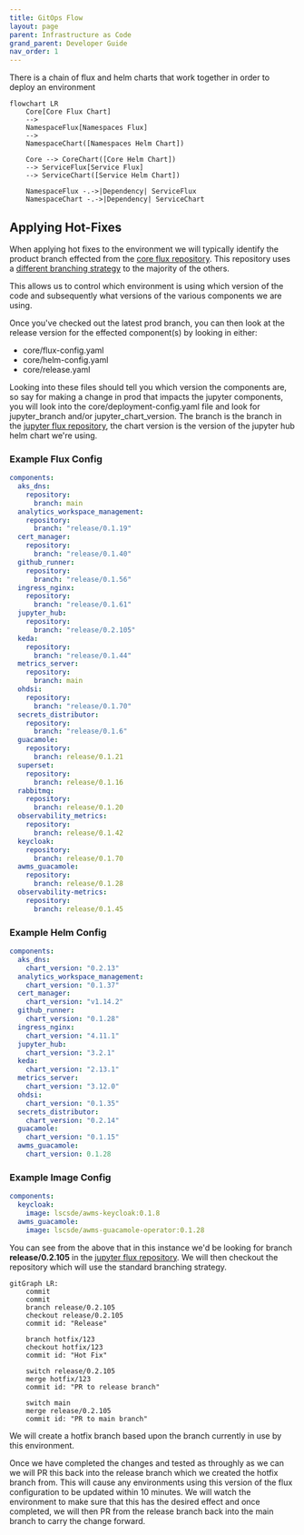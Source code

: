 ```yaml
---
title: GitOps Flow
layout: page
parent: Infrastructure as Code
grand_parent: Developer Guide
nav_order: 1
---
```


There is a chain of flux and helm charts that work together in order to deploy an environment

```mermaid
flowchart LR
    Core[Core Flux Chart]
    -->
    NamespaceFlux[Namespaces Flux]
    -->
    NamespaceChart([Namespaces Helm Chart])
    
    Core --> CoreChart([Core Helm Chart])
    --> ServiceFlux[Service Flux]
    --> ServiceChart([Service Helm Chart])

    NamespaceFlux -.->|Dependency| ServiceFlux
    NamespaceChart -.->|Dependency| ServiceChart
```

## Applying Hot-Fixes
When applying hot fixes to the environment we will typically identify the product branch effected from the [core flux repository](https://github.com/lsc-sde/iac-flux-lscsde). This repository uses a [different branching strategy](../Source-Control/Branching-Strategies/Core-Flux-Strategy.md) to the majority of the others.

This allows us to control which environment is using which version of the code and subsequently what versions of the various components we are using.

Once you've checked out the latest prod branch, you can then look at the release version for the effected component(s) by looking in either:
* core/flux-config.yaml
* core/helm-config.yaml
* core/release.yaml

Looking into these files should tell you which version the components are, so say for making a change in prod that impacts the jupyter components, you will look into the core/deployment-config.yaml file and look for jupyter_branch and/or jupyter_chart_version. The branch is the branch in the [jupyter flux repository](https://github.com/lsc-sde/iac-flux-jupyter), the chart version is the version of the jupyter hub helm chart we're using.

### Example Flux Config
```yaml
components:
  aks_dns:
    repository:
      branch: main
  analytics_workspace_management:
    repository:
      branch: "release/0.1.19"
  cert_manager:
    repository:
      branch: "release/0.1.40"
  github_runner:
    repository:
      branch: "release/0.1.56"
  ingress_nginx:
    repository:
      branch: "release/0.1.61"
  jupyter_hub:
    repository:
      branch: "release/0.2.105"
  keda:
    repository:
      branch: "release/0.1.44"
  metrics_server:
    repository:
      branch: main
  ohdsi:
    repository:
      branch: "release/0.1.70"
  secrets_distributor:
    repository:
      branch: "release/0.1.6"
  guacamole:
    repository:
      branch: release/0.1.21
  superset:
    repository:
      branch: release/0.1.16
  rabbitmq:
    repository:
      branch: release/0.1.20
  observability_metrics:
    repository:
      branch: release/0.1.42
  keycloak:
    repository:
      branch: release/0.1.70
  awms_guacamole:
    repository:
      branch: release/0.1.28
  observability-metrics:
    repository:
      branch: release/0.1.45
```

### Example Helm Config
```yaml
components:
  aks_dns:
    chart_version: "0.2.13"
  analytics_workspace_management:
    chart_version: "0.1.37"
  cert_manager:
    chart_version: "v1.14.2"
  github_runner:
    chart_version: "0.1.28"
  ingress_nginx:
    chart_version: "4.11.1"
  jupyter_hub:
    chart_version: "3.2.1"
  keda:
    chart_version: "2.13.1"
  metrics_server:
    chart_version: "3.12.0"
  ohdsi:
    chart_version: "0.1.35"
  secrets_distributor:
    chart_version: "0.2.14"
  guacamole:
    chart_version: "0.1.15"
  awms_guacamole:
    chart_version: 0.1.28
```

### Example Image Config
```yaml
components:
  keycloak:
    image: lscsde/awms-keycloak:0.1.8
  awms_guacamole:
    image: lscsde/awms-guacamole-operator:0.1.28
```

You can see from the above that in this instance we'd be looking for branch **release/0.2.105** in the [jupyter flux repository](https://github.com/lsc-sde/iac-flux-jupyter). We will then checkout the repository which will use the standard branching strategy.

```mermaid
gitGraph LR:
    commit
    commit
    branch release/0.2.105
    checkout release/0.2.105
    commit id: "Release"
    
    branch hotfix/123
    checkout hotfix/123
    commit id: "Hot Fix"

    switch release/0.2.105
    merge hotfix/123
    commit id: "PR to release branch"

    switch main
    merge release/0.2.105
    commit id: "PR to main branch"
```

We will create a hotfix branch based upon the branch currently in use by this environment.

Once we have completed the changes and tested as throughly as we can we will PR this back into the release branch which we created the hotfix branch from. This will cause any environments using this version of the flux configuration to be updated within 10 minutes. We will watch the environment to make sure that this has the desired effect and once completed, we will then PR from the release branch back into the main branch to carry the change forward.